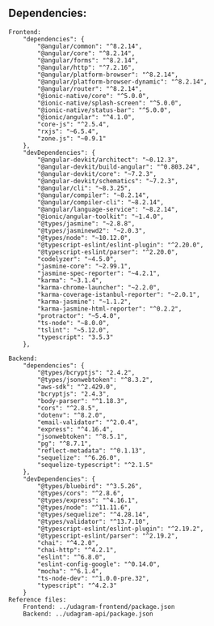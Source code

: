 ## Dependencies:
    Frontend:
        "dependencies": {
            "@angular/common": "^8.2.14",
            "@angular/core": "^8.2.14",
            "@angular/forms": "^8.2.14",
            "@angular/http": "^7.2.16",
            "@angular/platform-browser": "^8.2.14",
            "@angular/platform-browser-dynamic": "^8.2.14",
            "@angular/router": "^8.2.14",
            "@ionic-native/core": "^5.0.0",
            "@ionic-native/splash-screen": "^5.0.0",
            "@ionic-native/status-bar": "^5.0.0",
            "@ionic/angular": "^4.1.0",
            "core-js": "^2.5.4",
            "rxjs": "~6.5.4",
            "zone.js": "~0.9.1"
        },
        "devDependencies": {
            "@angular-devkit/architect": "~0.12.3",
            "@angular-devkit/build-angular": "^0.803.24",
            "@angular-devkit/core": "~7.2.3",
            "@angular-devkit/schematics": "~7.2.3",
            "@angular/cli": "~8.3.25",
            "@angular/compiler": "~8.2.14",
            "@angular/compiler-cli": "~8.2.14",
            "@angular/language-service": "~8.2.14",
            "@ionic/angular-toolkit": "~1.4.0",
            "@types/jasmine": "~2.8.8",
            "@types/jasminewd2": "~2.0.3",
            "@types/node": "~10.12.0",
            "@typescript-eslint/eslint-plugin": "^2.20.0",
            "@typescript-eslint/parser": "^2.20.0",
            "codelyzer": "~4.5.0",
            "jasmine-core": "~2.99.1",
            "jasmine-spec-reporter": "~4.2.1",
            "karma": "~3.1.4",
            "karma-chrome-launcher": "~2.2.0",
            "karma-coverage-istanbul-reporter": "~2.0.1",
            "karma-jasmine": "~1.1.2",
            "karma-jasmine-html-reporter": "^0.2.2",
            "protractor": "~5.4.0",
            "ts-node": "~8.0.0",
            "tslint": "~5.12.0",
            "typescript": "3.5.3"
        },
        
    Backend:
        "dependencies": {
            "@types/bcryptjs": "2.4.2",
            "@types/jsonwebtoken": "^8.3.2",
            "aws-sdk": "^2.429.0",
            "bcryptjs": "2.4.3",
            "body-parser": "^1.18.3",
            "cors": "^2.8.5",
            "dotenv": "^8.2.0",
            "email-validator": "^2.0.4",
            "express": "^4.16.4",
            "jsonwebtoken": "^8.5.1",
            "pg": "^8.7.1",
            "reflect-metadata": "^0.1.13",
            "sequelize": "^6.26.0",
            "sequelize-typescript": "^2.1.5"
        },
        "devDependencies": {
            "@types/bluebird": "^3.5.26",
            "@types/cors": "^2.8.6",
            "@types/express": "^4.16.1",
            "@types/node": "^11.11.6",
            "@types/sequelize": "^4.28.14",
            "@types/validator": "^13.7.10",
            "@typescript-eslint/eslint-plugin": "^2.19.2",
            "@typescript-eslint/parser": "^2.19.2",
            "chai": "^4.2.0",
            "chai-http": "^4.2.1",
            "eslint": "^6.8.0",
            "eslint-config-google": "^0.14.0",
            "mocha": "^6.1.4",
            "ts-node-dev": "^1.0.0-pre.32",
            "typescript": "^4.2.3"
        }
    Reference files:
        Frontend: ../udagram-frontend/package.json
        Backend: ../udagram-api/package.json
